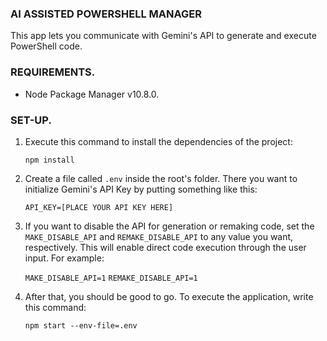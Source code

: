 ### AI ASSISTED POWERSHELL MANAGER

This app lets you communicate with Gemini's API to generate and execute PowerShell code.

### REQUIREMENTS.

- Node Package Manager v10.8.0.

### SET-UP.

1. Execute this command to install the dependencies of the project:

    ```npm install```

2. Create a file called ```.env``` inside the root's folder. There you want to initialize Gemini's API Key by putting something like this:

    ```API_KEY=[PLACE YOUR API KEY HERE]```

3. If you want to disable the API for generation or remaking code, set the ```MAKE_DISABLE_API``` and ```REMAKE_DISABLE_API``` to any value you want, respectively. This will enable direct code execution through the user input. For example:

    ```MAKE_DISABLE_API=1```
    ```REMAKE_DISABLE_API=1```

4. After that, you should be good to go. To execute the application, write this command:

    ```npm start --env-file=.env```